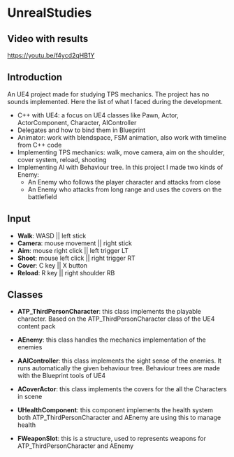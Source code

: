 # UnrealStudies

## Video with results
https://youtu.be/f4ycd2qHB1Y

## Introduction

An UE4 project made for studying TPS mechanics. The project has no sounds implemented. Here the list of what I faced during the development.

- C++ with UE4: a focus on UE4 classes like Pawn, Actor, ActorComponent, Character, AIController
- Delegates and how to bind them in Blueprint
- Animator: work with blendspace, FSM animation, also work with timeline from C++ code
- Implementing TPS mechanics: walk, move camera, aim on the shoulder, cover system, reload, shooting
- Implementing AI with Behaviour tree. In this project I made two kinds of Enemy:
	- An Enemy who follows the player character and attacks from close
	- An Enemy who attacks from long range and uses the covers on the battlefield
	
## Input

- **Walk**: WASD || left stick
- **Camera**: mouse movement || right stick
- **Aim**: mouse right click || left trigger LT
- **Shoot**: mouse left click || right trigger RT
- **Cover**: C key || X button
- **Reload**: R key || right shoulder RB

## Classes
- **ATP_ThirdPersonCharacter**: this class implements the playable character. Based on the ATP_ThirdPersonCharacter class of the UE4 content pack

- **AEnemy**: this class handles the mechanics implementation of the enemies

- **AAIController**: this class implements the sight sense of the enemies. It runs automatically the given behaviour tree. Behaviour trees are made with the Blueprint tools of UE4

- **ACoverActor**: this class implements the covers for the all the Characters in scene

- **UHealthComponent**: this component implements the health system both ATP_ThirdPersonCharacter and AEnemy are using this to manage health

- **FWeaponSlot**: this is a structure, used to represents weapons for ATP_ThirdPersonCharacter and AEnemy

